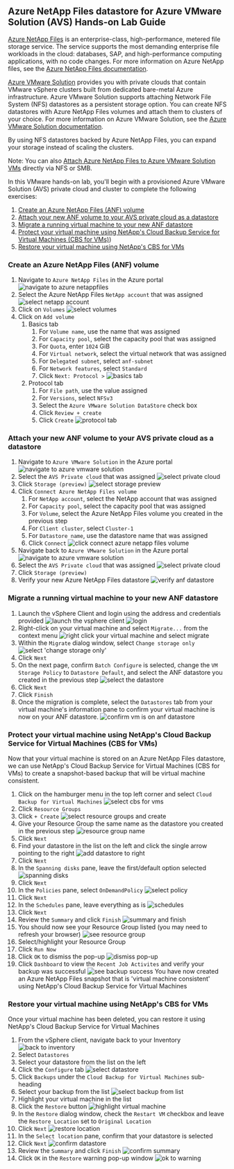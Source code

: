 ## Azure NetApp Files datastore for Azure VMware Solution (AVS) Hands-on Lab Guide

[Azure NetApp Files](https://azure.microsoft.com/services/netapp/) is an enterprise-class, high-performance, metered file storage service. The service supports the most demanding enterprise file workloads in the cloud: databases, SAP, and high-performance computing applications, with no code changes. For more information on Azure NetApp files, see the [Azure NetApp Files documentation](https://docs.microsoft.com/azure/azure-netapp-files/).

[Azure VMware Solution](https://azure.microsoft.com/services/azure-vmware/) provides you with private clouds that contain VMware vSphere clusters built from dedicated bare-metal Azure infrastructure. Azure VMware Solution supports attaching Network File System (NFS) datastores as a persistent storage option. You can create NFS datastores with Azure NetApp Files volumes and attach them to clusters of your choice. For more information on Azure VMware Solution, see the [Azure VMware Solution documentation](https://docs.microsoft.com/azure/azure-vmware/).

By using NFS datastores backed by Azure NetApp Files, you can expand your storage instead of scaling the clusters. 

Note: You can also [Attach Azure NetApp Files to Azure VMware Solution VMs](https://docs.microsoft.com/azure/azure-vmware/netapp-files-with-azure-vmware-solution) directly via NFS or SMB.

In this VMware hands-on lab, you'll begin with a provisioned Azure VMware Solution (AVS) private cloud and cluster to complete the following exercises:
1. [Create an Azure NetApp Files (ANF) volume](#create-an-azure-netapp-files-anf-volume)
2. [Attach your new ANF volume to your AVS private cloud as a datastore](#attach-your-new-anf-volume-to-your-avs-private-cloud-as-a-datastore)
3. [Migrate a running virtual machine to your new ANF datastore](#migrate-a-running-virtual-machine-to-your-new-anf-datastore)
4. [Protect your virtual machine using NetApp's Cloud Backup Service for Virtual Machines (CBS for VMs)](#protect-your-virtual-machine-using-netapps-cloud-backup-service-for-virtual-machines-cbs-for-vms))
5. [Restore your virtual machine using NetApp's CBS for VMs](#restore-your-virtual-machine-using-netapps-cbs-for-vms)

### Create an Azure NetApp Files (ANF) volume
1. Navigate to `Azure NetApp Files` in the Azure portal
![navigate to azure netappfiles](./img/create-anf-volume-step1.png)
1. Select the Azure NetApp Files `NetApp account` that was assigned
![select netapp account](./img/create-anf-volume-step2.png)
1. Click on `Volumes`
![select volumes](./img/create-anf-volume-step3.png)
1. Click on `Add volume`
    1. Basics tab
        1. For `Volume name`, use the name that was assigned
        1. For `Capacity pool`, select the capacity pool that was assigned
        1. For `Quota`, enter `1024` GiB
        1. For `Virtual network`, select the virtual network that was assigned
        1. For `Delegated subnet`, select `anf-subnet`
        1. For `Network features`, select `Standard`
        1. Click `Next: Protocol >`
![basics tab](./img/create-anf-volume-step4.png)
    1. Protocol tab
        1. For `File path`, use the value assigned
        1. For `Versions`, select `NFSv3`
        1. Select the `Azure VMware Solution DataStore` check box
        1. Click `Review + create`
        1. Click `Create`
![protocol tab](./img/create-anf-volume-step5.png)
### Attach your new ANF volume to your AVS private cloud as a datastore
1. Navigate to `Azure VMware Solution` in the Azure portal
![navigate to azure vmware solution](./img/attach-ds-step1.png)
1. Select the `AVS Private cloud` that was assigned
![select private cloud](./img/attach-ds-step2.png)
1. Click `Storage (preview)`
![select storage preview](./img/attach-ds-step4.png)
1. Click `Connect Azure NetApp Files volume`
    1. For `NetApp account`, select the NetApp account that was assigned
    1. For `Capacity pool`, select the capacity pool that was assigned
    1. For `Volume`, select the Azure NetApp Files volume you created in the previous step
    1. For `Client cluster`, select `Cluster-1`
    1. For `Datastore name`, use the datastore name that was assigned
    1. Click `Connect`
![click connect azure netapp files volume](./img/attach-ds-step5.png)
1. Navigate back to `Azure VMware Solution` in the Azure portal
![navigate to azure vmware solution](./img/attach-ds-step1.png)
1. Select the `AVS Private cloud` that was assigned
![select private cloud](./img/attach-ds-step2.png)
1. Click `Storage (preview)`
1. Verify your new Azure NetApp Files datastore
![verify anf datastore](./img/attach-ds-step7.png)
### Migrate a running virtual machine to your new ANF datastore
1. Launch the vSphere Client and login using the address and credentials provided
![launch the vsphere client](./img/migrate_vm_step1.png)
![login](./img/migrate_vm_step2.png)
1. Right-click on your virtual machine and select `Migrate...` from the context menu
![right click your virtual machine and select migrate](./img/migrate_vm_step5.png)
1. Within the `Migrate` dialog window, select `Change storage only`
![select 'change storage only'](./img/migrate_vm_step6.png)
1. Click `Next`
1. On the next page, confirm `Batch Configure` is selected, change the `VM Storage Policy` to `Datastore Default`, and select the ANF datastore you created in the previous step
![select the datastore](./img/migrate_vm_step7.png)
1. Click `Next`
1. Click `Finish`
1. Once the migration is complete, select the `Datastores` tab from your virtual machine's information pane to confirm your virtual machine is now on your ANF datastore.
![confirm vm is on anf datastore](./img/migrate_vm_step9.png)
### Protect your virtual machine using NetApp's Cloud Backup Service for Virtual Machines (CBS for VMs)
Now that your virtual machine is stored on an Azure NetApp Files datastore, we can use NetApp's Cloud Backup Service for Virtual Machines (CBS for VMs) to create a snapshot-based backup that will be virtual machine consistent.
1. Click on the hamburger menu in the top left corner and select `Cloud Backup for Virtual Machines`
![select cbs for vms](./img/backup_step1.png)
1. Click `Resource Groups`
1. Click `+ Create`
![select resource groups and create](./img/backup_step2.png)
1. Give your Resource Group the same name as the datastore you created in the previous step
![resource group name](./img/backup_step2b.png)
1. Click `Next`
1. Find your datastore in the list on the left and click the single arrow pointing to the right
![add datastore to right](./img/backup_step3.png)
1. Click `Next`
1. In the `Spanning disks` pane, leave the first/default option selected
![spanning disks](./img/backup_step4.png)
1. Click `Next`
1. In the `Policies` pane, select `OnDemandPolicy`
![select policy](./img/backup_step5.png)
1. Click `Next`
1. In the `Schedules` pane, leave everything as is
![schedules](./img/backup_step6.png)
1. Click `Next`
1. Review the `Summary` and click `Finish`
![summary and finish](./img/backup_step7.png)
1. You should now see your Resource Group listed (you may need to refresh your browser)
![see resource group](./img/backup_step8.png)
1. Select/highlight your Resource Group
1. Click `Run Now`
1. Click `OK` to dismiss the pop-up
![dismiss pop-up](./img/backup_step9.png)
1. Click `Dashboard` to view the `Recent Job Activites` and verify your backup was successful
![see backup success](./img/backup_step10.png)
You have now created an Azure NetApp Files snapshot that is 'virtual machine consistent' using NetApp's Cloud Backup Service for Virtual Machines
### Restore your virtual machine using NetApp's CBS for VMs
Once your virtual machine has been deleted, you can restore it using NetApp's Cloud Backup Service for Virtual Machines
1. From the vSphere client, navigate back to your Inventory
![back to inventory](./img/restore_step1.png)
1. Select `Datastores`
1. Select your datastore from the list on the left
1. Click the `Configure` tab
![select datastore](./img/restore_step3.png)
1. Click `Backups` under the `Cloud Backup for Virtual Machines` sub-heading
1. Select your backup from the list
![select backup from list](./img/restore_step4.png)
1. Highlight your virtual machine in the list
1. Click the `Restore` button
![highlight virtual machine](./img/restore_step5.png)
1. In the `Restore` dialog window, check the `Restart VM` checkbox and leave the `Restore Location` set to `Original Location`
1. Click `Next`
![restore location](./img/restore_step6.png)
1. In the `Select location` pane, confirm that your datastore is selected
1. Click `Next`
![confirm datastore](./img/restore_step7.png)
1. Review the `Summary` and click `Finish`
![confirm summary](./img/restore_step8.png)
1. Click `OK` in the `Restore` warning pop-up window
![ok to warning](./img/restore_step9.png)
